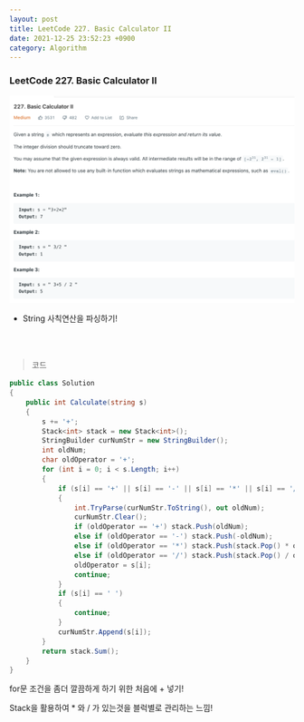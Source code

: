 ```yaml
---
layout: post
title: LeetCode 227. Basic Calculator II
date: 2021-12-25 23:52:23 +0900
category: Algorithm
---
```

### LeetCode 227. Basic Calculator II

![](/assets/img/leetcode/227.png)

- String 사칙연산을 파싱하기!

<br><br>

>코드

```c#
public class Solution
{
    public int Calculate(string s)
    {
        s += '+';
        Stack<int> stack = new Stack<int>();
        StringBuilder curNumStr = new StringBuilder();
        int oldNum;
        char oldOperator = '+';
        for (int i = 0; i < s.Length; i++)
        {
            if (s[i] == '+' || s[i] == '-' || s[i] == '*' || s[i] == '/')
            {
                int.TryParse(curNumStr.ToString(), out oldNum);
                curNumStr.Clear();
                if (oldOperator == '+') stack.Push(oldNum);
                else if (oldOperator == '-') stack.Push(-oldNum);
                else if (oldOperator == '*') stack.Push(stack.Pop() * oldNum);
                else if (oldOperator == '/') stack.Push(stack.Pop() / oldNum);
                oldOperator = s[i];
                continue;
            }
            if (s[i] == ' ')
            {
                continue;
            }
            curNumStr.Append(s[i]);
        }
        return stack.Sum();
    }
}
```

for문 조건을 좀더 깔끔하게 하기 위한 처음에 + 넣기! 

Stack을 활용하여 * 와 / 가 있는것을 블럭별로 관리하는 느낌!
